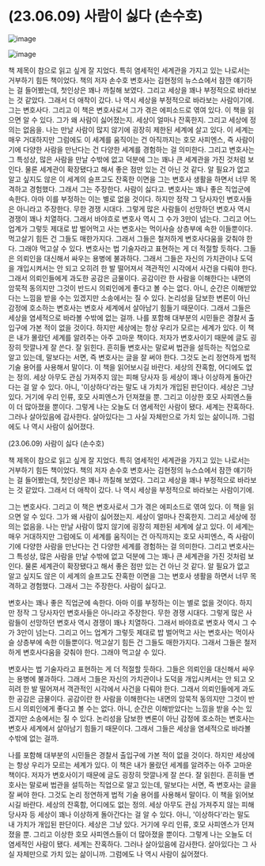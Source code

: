 # (23.06.09) 사람이 싫다 (손수호)

![image](https://postfiles.pstatic.net/MjAyNTA0MDRfMTE3/MDAxNzQzNzc3NDM5ODY4.jpX-eVacvgVVfI2Ijlcl9KEM9z6Q-W3F557C45f1Glcg.caQqdZt17vLoqD3ZJoj4PtqbAaNowyUOOEBdC00BxMAg.PNG/image.png?type=w773)

![image](https://postfiles.pstatic.net/MjAyNTA0MDRfMTE3/MDAxNzQzNzc3NDM5ODY4.jpX-eVacvgVVfI2Ijlcl9KEM9z6Q-W3F557C45f1Glcg.caQqdZt17vLoqD3ZJoj4PtqbAaNowyUOOEBdC00BxMAg.PNG/image.png?type=w773)

책 제목이 참으로 읽고 싶게 잘 지었다. 특히 염세적인 세계관을 가지고 있는 나로서는 거부하기 힘든 책이었다. 책의 저자 손수호 변호사는 김현정의 뉴스쇼에서 잠깐 얘기하는 걸 들어봤는데, 첫인상은 꽤나 까칠해 보였다. 그리고 세상을 꽤나 부정적으로 바라보는 것 같았다. 그래서 더 애착이 갔다. 나 역시 세상을 부정적으로 바라보는 사람이기에.
그는 변호사다. 그리고 이 책은 변호사로서 그가 겪은 에피소드로 엮여 있다. 이 책을 읽으면 알 수 있다. 그가 왜 사람이 싫어졌는지. 세상이 얼마나 잔혹한지. 그리고 세상에 정의는 없음을. 나는 만날 사람이 많지 않기에 굉장히 제한된 세계에 살고 있다. 이 세계는 매우 거대하지만 그럼에도 이 세계를 움직이는 건 아직까지는 호모 사피엔스, 즉 사람이기에 다양한 사람을 만난다는 건 다양한 세계를 경험하는 걸 의미한다. 그리고 변호사는 그 특성상, 많은 사람을 만날 수밖에 없고 덕분에 그는 꽤나 큰 세계관을 가진 것처럼 보인다. 물론 세계관이 확장됐다고 해서 좋은 점만 있는 건 아닌 것 같다. 알 필요가 없고 알고 싶지도 않은 이 세계의 슬프고도 잔혹한 이면을 그는 변호사 생활을 하면서 너무 목격하고 경험했다. 그래서 그는 주장한다. 사람이 싫다고.
변호사는 꽤나 좋은 직업군에 속한다. 아마 이를 부정하는 이는 별로 없을 것이다. 하지만 정작 그 당사자인 변호사들은 아니라고 주장한다. 무한 경쟁 시대다. 그렇게 많은 사람들이 선망하던 변호사 역시 경쟁이 꽤나 치열하다. 그래서 바야흐로 변호사 역시 그 수가 3만이 넘는다. 그리고 어느 업계가 그렇듯 제대로 밥 벌어먹고 사는 변호사는 먹이사슬 상층부에 속한 이들뿐이다. 먹고살기 힘든 건 그들도 매한가지다. 그래서 그들은 철저하게 변호사다움을 갖춰야 한다. 그래야 먹고살 수 있다.
변호사는 법 기술자라고 표현하는 게 더 적절할 듯하다. 그들은 의뢰인을 대신해서 싸우는 용병에 불과하다. 그래서 그들은 자신의 가치관이나 도덕을 개입시켜서는 안 되고 오히려 한 발 떨어져서 객관적인 시각에서 사건을 다뤄야 한다. 그래서 의뢰인들에게 과도한 공감은 금물이다. 공감이란 한 사람을 이해한다는 내면의 암묵적 동의지만 그것이 반드시 의뢰인에게 좋다고 볼 수는 없다. 아니, 순간은 이해받았다는 느낌을 받을 수는 있겠지만 소송에서는 질 수 있다. 논리성을 담보한 변론이 아닌 감정에 호소하는 변호사는 변호사 세계에서 살아남기 힘들기 때문이다. 그래서 그들은 세상을 염세적으로 바라볼 수밖에 없는 걸까.
나를 포함해 대부분의 시민들은 경찰서 출입구에 가본 적이 없을 것이다. 하지만 세상에는 항상 우리가 모르는 세계가 있다. 이 책은 내가 몰랐던 세계를 알려주는 아주 고마운 책이다. 저자가 변호사이기 때문에 글도 굉장히 맛깔나게 잘 쓴다. 잘 읽힌다. 흔히들 변호사는 말로써 법관을 설득하는 직업으로 알고 있는데, 말보다는 서면, 즉 변호사는 글을 잘 써야 한다. 그것도 논리 정연하게 법적 기술 용어를 사용해서 말이다. 이 책을 읽어보시길 바란다. 세상의 잔혹함, 어디에도 없는 정의. 세상 아무도 관심 가져주지 않는 피해 당사자 등 세상이 꽤나 이상하게 돌아간다는 걸 알 수 있다. 아니, '이상하다'라는 말도 내 가치가 개입된 판단이다. 세상은 그냥 있다. 거기에 우리 인류, 호모 사피엔스가 던져졌을 뿐. 그리고 이상한 호모 사피엔스들이 더 많아졌을 뿐이다. 그렇게 나는 오늘도 더 염세적인 사람이 됐다. 세계는 잔혹하다. 그러나 살아있음에 감사한다. 살아있다는 그 사실 자체만으로 가치 있는 삶이니까. 그럼에도 나 역시 사람이 싫어졌다.

(23.06.09) 사람이 싫다 (손수호)

책 제목이 참으로 읽고 싶게 잘 지었다. 특히 염세적인 세계관을 가지고 있는 나로서는 거부하기 힘든 책이었다. 책의 저자 손수호 변호사는 김현정의 뉴스쇼에서 잠깐 얘기하는 걸 들어봤는데, 첫인상은 꽤나 까칠해 보였다. 그리고 세상을 꽤나 부정적으로 바라보는 것 같았다. 그래서 더 애착이 갔다. 나 역시 세상을 부정적으로 바라보는 사람이기에.

그는 변호사다. 그리고 이 책은 변호사로서 그가 겪은 에피소드로 엮여 있다. 이 책을 읽으면 알 수 있다. 그가 왜 사람이 싫어졌는지. 세상이 얼마나 잔혹한지. 그리고 세상에 정의는 없음을. 나는 만날 사람이 많지 않기에 굉장히 제한된 세계에 살고 있다. 이 세계는 매우 거대하지만 그럼에도 이 세계를 움직이는 건 아직까지는 호모 사피엔스, 즉 사람이기에 다양한 사람을 만난다는 건 다양한 세계를 경험하는 걸 의미한다. 그리고 변호사는 그 특성상, 많은 사람을 만날 수밖에 없고 덕분에 그는 꽤나 큰 세계관을 가진 것처럼 보인다. 물론 세계관이 확장됐다고 해서 좋은 점만 있는 건 아닌 것 같다. 알 필요가 없고 알고 싶지도 않은 이 세계의 슬프고도 잔혹한 이면을 그는 변호사 생활을 하면서 너무 목격하고 경험했다. 그래서 그는 주장한다. 사람이 싫다고.

변호사는 꽤나 좋은 직업군에 속한다. 아마 이를 부정하는 이는 별로 없을 것이다. 하지만 정작 그 당사자인 변호사들은 아니라고 주장한다. 무한 경쟁 시대다. 그렇게 많은 사람들이 선망하던 변호사 역시 경쟁이 꽤나 치열하다. 그래서 바야흐로 변호사 역시 그 수가 3만이 넘는다. 그리고 어느 업계가 그렇듯 제대로 밥 벌어먹고 사는 변호사는 먹이사슬 상층부에 속한 이들뿐이다. 먹고살기 힘든 건 그들도 매한가지다. 그래서 그들은 철저하게 변호사다움을 갖춰야 한다. 그래야 먹고살 수 있다.

변호사는 법 기술자라고 표현하는 게 더 적절할 듯하다. 그들은 의뢰인을 대신해서 싸우는 용병에 불과하다. 그래서 그들은 자신의 가치관이나 도덕을 개입시켜서는 안 되고 오히려 한 발 떨어져서 객관적인 시각에서 사건을 다뤄야 한다. 그래서 의뢰인들에게 과도한 공감은 금물이다. 공감이란 한 사람을 이해한다는 내면의 암묵적 동의지만 그것이 반드시 의뢰인에게 좋다고 볼 수는 없다. 아니, 순간은 이해받았다는 느낌을 받을 수는 있겠지만 소송에서는 질 수 있다. 논리성을 담보한 변론이 아닌 감정에 호소하는 변호사는 변호사 세계에서 살아남기 힘들기 때문이다. 그래서 그들은 세상을 염세적으로 바라볼 수밖에 없는 걸까.

나를 포함해 대부분의 시민들은 경찰서 출입구에 가본 적이 없을 것이다. 하지만 세상에는 항상 우리가 모르는 세계가 있다. 이 책은 내가 몰랐던 세계를 알려주는 아주 고마운 책이다. 저자가 변호사이기 때문에 글도 굉장히 맛깔나게 잘 쓴다. 잘 읽힌다. 흔히들 변호사는 말로써 법관을 설득하는 직업으로 알고 있는데, 말보다는 서면, 즉 변호사는 글을 잘 써야 한다. 그것도 논리 정연하게 법적 기술 용어를 사용해서 말이다. 이 책을 읽어보시길 바란다. 세상의 잔혹함, 어디에도 없는 정의. 세상 아무도 관심 가져주지 않는 피해 당사자 등 세상이 꽤나 이상하게 돌아간다는 걸 알 수 있다. 아니, '이상하다'라는 말도 내 가치가 개입된 판단이다. 세상은 그냥 있다. 거기에 우리 인류, 호모 사피엔스가 던져졌을 뿐. 그리고 이상한 호모 사피엔스들이 더 많아졌을 뿐이다. 그렇게 나는 오늘도 더 염세적인 사람이 됐다. 세계는 잔혹하다. 그러나 살아있음에 감사한다. 살아있다는 그 사실 자체만으로 가치 있는 삶이니까. 그럼에도 나 역시 사람이 싫어졌다.

